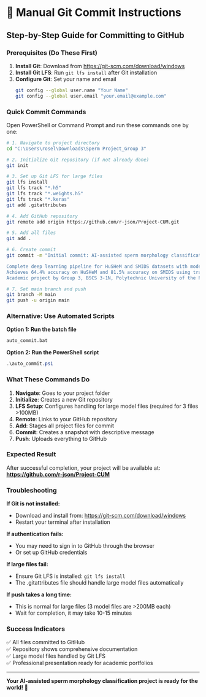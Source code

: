 # 🚀 Manual Git Commit Instructions

## Step-by-Step Guide for Committing to GitHub

### Prerequisites (Do These First)
1. **Install Git**: Download from https://git-scm.com/download/windows
2. **Install Git LFS**: Run `git lfs install` after Git installation
3. **Configure Git**: Set your name and email
   ```bash
   git config --global user.name "Your Name"
   git config --global user.email "your.email@example.com"
   ```

### Quick Commit Commands

Open PowerShell or Command Prompt and run these commands one by one:

```bash
# 1. Navigate to project directory
cd "C:\Users\rosel\Downloads\Sperm Project_Group 3"

# 2. Initialize Git repository (if not already done)
git init

# 3. Set up Git LFS for large files
git lfs install
git lfs track "*.h5"
git lfs track "*.weights.h5"
git lfs track "*.keras"
git add .gitattributes

# 4. Add GitHub repository
git remote add origin https://github.com/r-json/Project-CUM.git

# 5. Add all files
git add .

# 6. Create commit
git commit -m "Initial commit: AI-assisted sperm morphology classification system

Complete deep learning pipeline for HuSHeM and SMIDS datasets with modern PyQt5 GUI application. 
Achieves 64.4% accuracy on HuSHeM and 81.5% accuracy on SMIDS using transfer learning.
Academic project by Group 3, BSCS 3-1N, Polytechnic University of the Philippines."

# 7. Set main branch and push
git branch -M main
git push -u origin main
```

### Alternative: Use Automated Scripts

**Option 1: Run the batch file**
```cmd
auto_commit.bat
```

**Option 2: Run the PowerShell script**
```powershell
.\auto_commit.ps1
```

### What These Commands Do

1. **Navigate**: Goes to your project folder
2. **Initialize**: Creates a new Git repository
3. **LFS Setup**: Configures handling for large model files (required for 3 files >100MB)
4. **Remote**: Links to your GitHub repository
5. **Add**: Stages all project files for commit
6. **Commit**: Creates a snapshot with descriptive message
7. **Push**: Uploads everything to GitHub

### Expected Result

After successful completion, your project will be available at:
**https://github.com/r-json/Project-CUM**

### Troubleshooting

**If Git is not installed:**
- Download and install from: https://git-scm.com/download/windows
- Restart your terminal after installation

**If authentication fails:**
- You may need to sign in to GitHub through the browser
- Or set up GitHub credentials

**If large files fail:**
- Ensure Git LFS is installed: `git lfs install`
- The .gitattributes file should handle large model files automatically

**If push takes a long time:**
- This is normal for large files (3 model files are >200MB each)
- Wait for completion, it may take 10-15 minutes

### Success Indicators

✅ All files committed to GitHub  
✅ Repository shows comprehensive documentation  
✅ Large model files handled by Git LFS  
✅ Professional presentation ready for academic portfolios

---

**Your AI-assisted sperm morphology classification project is ready for the world! 🎉**
